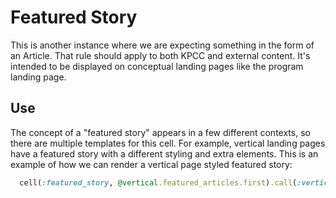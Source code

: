Featured Story
==============

This is another instance where we are expecting something in the form of an Article.  That rule should apply to both KPCC and external content.  It's intended to be displayed on conceptual landing pages like the program landing page.

## Use

The concept of a "featured story" appears in a few different contexts, so there are multiple templates for this cell.  For example, vertical landing pages have a featured story with a different styling and extra elements.  This is an example of how we can render a vertical page styled featured story:

```ruby
  cell(:featured_story, @vertical.featured_articles.first).call(:vertical)
```

